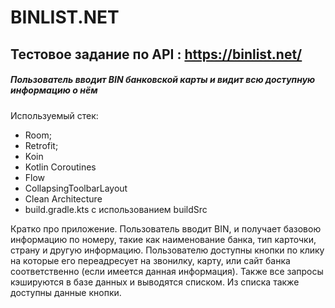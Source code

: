 # **BINLIST.NET**
## Тестовое задание по API : https://binlist.net/

##### Пользователь вводит BIN банковской карты и видит всю доступную информацию о нём

Используемый стек:
- Room;
- Retrofit;
- Koin
- Kotlin Coroutines
- Flow
- CollapsingToolbarLayout
- Clean Architecture
- build.gradle.kts с использованием buildSrc

Кратко про приложение. Пользователь вводит BIN, и получает базовою информацию по номеру, такие как наименование банка, тип карточки, страну и другую информацию.
Пользователю доступны кнопки по клику на которые его переадресует на звонилку, карту, или сайт банка соответственно (если имеется данная информация).
Также все запросы кэшируются в базе данных и выводятся списком. Из списка также доступны данные кнопки.
